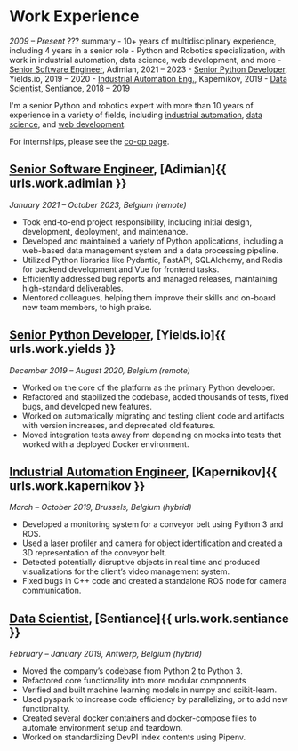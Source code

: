 # Work Experience
_2009 &ndash; Present_
??? summary
    - 10+ years of multidisciplinary experience, including 4 years in a senior role
    - Python and Robotics specialization, with work in industrial automation, data science, web development, and more
    - [Senior Software Engineer](#senior-software-engineer-adimian), Adimian, 2021 &ndash; 2023
    - [Senior Python Developer](#senior-python-developer-yieldsio), Yields.io, 2019 &ndash; 2020
    - [Industrial Automation Eng.](#industrial-automation-engineer-kapernikov), Kapernikov, 2019
    - [Data Scientist](#data-scientist-sentiance), Sentiance, 2018 &ndash; 2019

I'm a senior Python and robotics expert with more than 10 years of experience in a variety of fields, including
[industrial automation](#industrial-automation-engineer-kapernikov),
[data science](#senior-python-developer-yieldsio),
and [web development](#senior-software-engineer-adimian).

For internships, please see the [co-op page](coop).

## [Senior Software Engineer](adimian), [Adimian]{{ urls.work.adimian }}
_January 2021 &ndash; October 2023, Belgium (remote)_

- Took end-to-end project responsibility, including initial design, development, deployment, and maintenance.
- Developed and maintained a variety of Python applications, including a web-based data management system and a data processing pipeline.
- Utilized Python libraries like Pydantic, FastAPI, SQLAlchemy, and Redis for backend development and Vue for frontend tasks.
- Efficiently addressed bug reports and managed releases, maintaining high-standard deliverables.
- Mentored colleagues, helping them improve their skills and on-board new team members, to high praise.

## [Senior Python Developer](yields), [Yields.io]{{ urls.work.yields }}
_December 2019 &ndash; August 2020, Belgium (remote)_

- Worked on the core of the platform as the primary Python developer.
- Refactored and stabilized the codebase, added thousands of tests, fixed bugs, and developed new features.
- Worked on automatically migrating and testing client code and artifacts with version increases, and deprecated old features.
- Moved integration tests away from depending on mocks into tests that worked with a deployed Docker environment.

## [Industrial Automation Engineer](kapernikov), [Kapernikov]{{ urls.work.kapernikov }}
_March &ndash; October 2019, Brussels, Belgium (hybrid)_

- Developed a monitoring system for a conveyor belt using Python 3 and ROS.
- Used a laser profiler and camera for object identification and created a 3D representation of the conveyor belt.
- Detected potentially disruptive objects in real time and produced visualizations for the client’s video management system.
- Fixed bugs in C++ code and created a standalone ROS node for camera communication.

## [Data Scientist](sentiance), [Sentiance]{{ urls.work.sentiance }}
_February &ndash; January 2019, Antwerp, Belgium (hybrid)_

- Moved the company’s codebase from Python 2 to Python 3.
- Refactored core functionality into more modular components
- Verified and built machine learning models in numpy and scikit-learn.
- Used pyspark to increase code efficiency by parallelizing, or to add new functionality.
- Created several docker containers and docker-compose files to automate environment setup and teardown.
- Worked on standardizing DevPI index contents using Pipenv.
